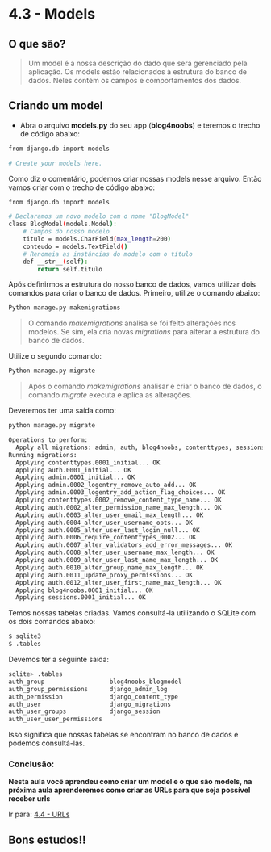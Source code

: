 # 4.3 - Models

## O que são?

> Um model é a nossa descrição do dado que será gerenciado pela aplicação.
> Os models estão relacionados à estrutura do banco de dados. Neles contém os campos e comportamentos dos dados.

## Criando um model

- Abra o arquivo **models.py** do seu app (**blog4noobs**) e teremos o trecho de código abaixo:

```bash
from django.db import models

# Create your models here.
```

Como diz o comentário, podemos criar nossas models nesse arquivo. Então vamos criar com o trecho de código abaixo:

```bash
from django.db import models

# Declaramos um novo modelo com o nome "BlogModel"
class BlogModel(models.Model):
    # Campos do nosso modelo
    titulo = models.CharField(max_length=200)
    conteudo = models.TextField()
    # Renomeia as instâncias do modelo com o título
    def __str__(self):
        return self.titulo
```

Após definirmos a estrutura do nosso banco de dados, vamos utilizar dois comandos para criar o banco de dados.
Primeiro, utilize o comando abaixo:

```bash
Python manage.py makemigrations
```

> O comando *makemigrations* analisa se foi feito alterações nos modelos. Se sim, ela cria novas *migrations* para
> alterar a estrutura do banco de dados.

Utilize o segundo comando:

```bash
Python manage.py migrate
```

> Após o comando *makemigrations* analisar e criar o banco de dados, o comando *migrate* executa e aplica as alterações.

Deveremos ter uma saída como:

```bash
python manage.py migrate

Operations to perform:
  Apply all migrations: admin, auth, blog4noobs, contenttypes, sessions
Running migrations:
  Applying contenttypes.0001_initial... OK
  Applying auth.0001_initial... OK
  Applying admin.0001_initial... OK
  Applying admin.0002_logentry_remove_auto_add... OK
  Applying admin.0003_logentry_add_action_flag_choices... OK
  Applying contenttypes.0002_remove_content_type_name... OK
  Applying auth.0002_alter_permission_name_max_length... OK
  Applying auth.0003_alter_user_email_max_length... OK
  Applying auth.0004_alter_user_username_opts... OK
  Applying auth.0005_alter_user_last_login_null... OK
  Applying auth.0006_require_contenttypes_0002... OK
  Applying auth.0007_alter_validators_add_error_messages... OK
  Applying auth.0008_alter_user_username_max_length... OK
  Applying auth.0009_alter_user_last_name_max_length... OK
  Applying auth.0010_alter_group_name_max_length... OK
  Applying auth.0011_update_proxy_permissions... OK
  Applying auth.0012_alter_user_first_name_max_length... OK
  Applying blog4noobs.0001_initial... OK
  Applying sessions.0001_initial... OK
```

Temos nossas tabelas criadas. Vamos consultá-la utilizando o SQLite com os dois comandos abaixo:

```bash
$ sqlite3
$ .tables
```

Devemos ter a seguinte saída:

```bash
sqlite> .tables
auth_group                  blog4noobs_blogmodel
auth_group_permissions      django_admin_log
auth_permission             django_content_type
auth_user                   django_migrations
auth_user_groups            django_session
auth_user_user_permissions
```

Isso significa que nossas tabelas se encontram no banco de dados e podemos consultá-las.

### Conclusão:

**Nesta aula você aprendeu como criar um model e o que são models, na próxima aula aprenderemos como criar as URLs
para
que seja possível receber urls**

Ir para: [4.4 - URLs](4-URLS.md)

## Bons estudos!! ##